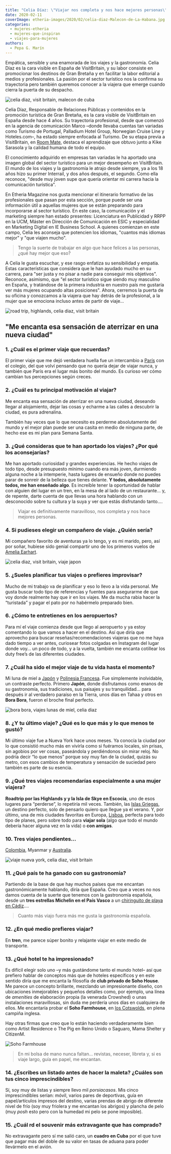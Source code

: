 ```yaml
---
title: "Celia Díaz: \"Viajar nos completa y nos hace mejores personas\""
date: 2020-02-11
coverImage: etheria-images/2020/02/celia-diaz-Malecon-de-La-Habana.jpg
categories: 
  - mujeres-etheria
  - mujeres-que-inspiran
  - viajes-para-mujeres
authors: 
  - Pepa G. Marín
---
```


Empática, sensible y una enamorada de los viajes y la gastronomía. Celia Díaz es la cara 
visible en España de VisitBritain, y su labor consiste en promocionar los destinos de 
Gran Bretaña y en facilitar la labor editorial a medios y profesionales. La pasión por 
el sector turístico nos la confirma su trayectoria pero también queremos conocer a la 
viajera que emerge cuando cierra la puerta de su despacho. 

![celia diaz, visit britain, malecon de cuba](etheria-images/2020/02/celia-diaz-Malecon-de-La-Habana-900x600.jpg "Celia Díaz en el malecón de Cuba.")

Celia Díaz, Responsable de Relaciones Públicas y contenidos en la promoción turística de 
Gran Bretaña, es la cara visible de VisitBritain en España desde hace 4 años. Su 
trayectoria profesional, desde que comenzó en la agencia de comunicación Marco –donde 
llevaba cuentas tan variadas como Turismo de Portugal, Palladium Hotel Group, Norwegian 
Cruise Line y Hoteles.com–, ha estado siempre enfocada al Turismo. De su etapa previa a 
VisitBritain, en [Room 
Mate](https://etheriamagazine.com/2019/10/28/hoteles-room-mate-perfectos-para-viajes-con-amigas/), 
destaca el aprendizaje que obtuvo junto a Kike Sarasola y la calidad humana de todo el 
equipo. 

El conocimiento adquirido en empresas tan variadas le ha aportado una imagen global del 
sector turístico para un mejor desempeño en VisitBritain. El mundo de los viajes y la 
gastronomía le atrajo desde siempre, ya a los 18 años hizo su primer Interrail, y dos 
años después, el segundo. Como ella reconoce, "desde muy joven supe que quería orientar 
mi carrera hacia la comunicación turística". 

En Etheria Magazine nos gusta mencionar el itinerario formativo de las profesionales que 
pasan por esta sección, porque puede ser una información útil a aquellas mujeres que se 
están preparando para incorporarse al sector turístico. En este caso, la comunicación y 
el marketing siempre han estado presentes: Licenciatura en Publicidad y RRPP en la UCM, 
Máster en Dirección de Comunicación en ESIC y especialidad en Marketing Digital en IE 
Business School. A quienes comienzan en este campo, Celia les aconseja que potencien los 
idiomas, "cuantos más idiomas mejor" y "que viajen mucho". 

> Tengo la suerte de trabajar en algo que hace felices a las personas, ¿qué hay mejor que 
> eso? 

A Celia le gusta escuchar, y ese rasgo enfatiza su sensibilidad y empatía. Estas 
características que considera que le han ayudado mucho en su carrera, para "ser justa y 
no pisar a nadie para conseguir mis objetivos". Reconoce, asimismo, que "el sector 
turístico sigue siendo muy masculino en España, y tratándose de la primera industria en 
nuestro país me gustaría ver más mujeres ocupando altas posiciones". Ahora, cerremos la 
puerta de su oficina y conozcamos a la viajera que hay detrás de la profesional, a la 
mujer que se emociona incluso antes de partir de viaje... 

![road trip, highlands, celia diaz, visit britain](etheria-images/2020/02/celia-diaz-The-Quiraing-Isla-de-Skye-900x702.jpg "Roadtrip por las Highlands y y la Isla de Skye en Escocia.")

## "Me encanta esa sensación de aterrizar en una nueva ciudad"

### 1\. ¿Cuál es el primer viaje que recuerdas?

El primer viaje que me dejó verdadera huella fue un intercambio a [París](https://etheriamagazine.com/2019/05/15/viajar-sola-que-ver-paris/) 
con el colegio, del que volví pensando que no quería dejar de viajar nunca, y también 
que París era el lugar más bonito del mundo. Es curioso ver cómo cambian tus 
percepciones según creces. 

### 2\. ¿Cuál es tu principal motivación al viajar?

Me encanta esa sensación de aterrizar en una nueva ciudad, deseando llegar al 
alojamiento, dejar las cosas y echarme a las calles a descubrir la ciudad, es pura 
adrenalina. 

También hay veces que lo que necesito es perderme absolutamente del mundo y el mejor 
plan puede ser una casita en medio de ninguna parte, de hecho ese es mi plan para Semana 
Santa. 

### 3\. ¿Qué consideras que te han aportado los viajes? ¿Por qué los aconsejarías?

Me han aportado curiosidad y grandes experiencias. He hecho viajes de todo tipo, desde 
presupuesto mínimo cuando era más joven, durmiendo alguna noche a la intemperie, hasta 
lugares de ensueño donde no puedes parar de sonreír de la belleza que tienes delante. 
**Y todos, absolutamente todos, me han enseñado algo**. Es increíble tener la 
oportunidad de hablar con alguien del lugar en un tren, en la mesa de al lado de un 
restaurante... y, de repente, darte cuenta de que llevas una hora hablando con un 
desconocido sobre tu cultura y la suya y ver que estás disfrutando tanto…. 

> Viajar es definitivamente maravilloso, nos completa y nos hace mejores personas. 

### 4\. Si pudieses elegir un compañero de viaje. ¿Quién sería?

Mi compañero favorito de aventuras ya lo tengo, y es mi marido, pero, así por soñar, 
hubiese sido genial compartir uno de los primeros vuelos de [Amelia 
Earhart](https://etheriamagazine.com/2019/03/19/mujeres-protagonistas-editorial-santillana/). 

![celia diaz, visit britain, viaje japon](etheria-images/2020/02/celia-diaz-Cruce-de-Sibuya-Tokyo-900x634.jpg "Celia Díaz en el cruce de Shibuya en Tokio.")

### 5\. ¿Sueles planificar tus viajes o prefieres improvisar?

Mucho de mi trabajo va de planificar y eso lo llevo a la vida personal. Me gusta buscar 
todo tipo de referencias y fuentes para asegurarme de que voy donde realmente hay que ir 
en los viajes. Me da mucha rabia hacer la “turistada” y pagar el pato por no habérmelo 
preparado bien. 

### 6\. ¿Cómo te entretienes en los aeropuertos?

Para mí el viaje comienza desde que llego al aeropuerto y ya estoy comentando lo que 
vamos a hacer en el destino. Así que diría que aprovecho para buscar 
reseñas/recomendaciones viajeras que no me haya dado tiempo a ver antes, curiosear fotos 
colgadas en Instagram del lugar donde voy… un poco de todo, y a la vuelta, también me 
encanta cotillear los duty free’s de las diferentes ciudades. 

### 7\. ¿Cuál ha sido el mejor viaje de tu vida hasta el momento?

Mi luna de miel a [Japón](https://etheriamagazine.com/2019/06/18/como-organizar-un-viaje-a-japon/) 
y [Polinesia 
Francesa](https://etheriamagazine.com/2019/01/08/la-perla-negra-de-polinesia/). Fue 
simplemente inolvidable, un contraste perfecto. Primero **Japón**, donde disfrutamos 
como enanos de su gastronomía, sus tradiciones, sus paisajes y su tranquilidad... para 
después ir al verdadero paraíso en la Tierra, unos días en Tahaa y otros en **Bora 
Bora**, fueron el broche final perfecto. 

![bora bora, viajes lunas de miel, celia diaz](etheria-images/2020/02/celia-diaz-Four-Seasons-Bora-Bora-900x755.jpg "Four Seasons de Bora Bora.")

### 8\. ¿Y tu último viaje? ¿Qué es lo que más y lo que menos te gustó?

Mi último viaje fue a Nueva York hace unos meses. Ya conocía la ciudad por lo que 
consistió mucho más en vivirla como si fuéramos locales, sin prisas, sin agobios por ver 
cosas, paseándola y perdiéndonos sin mirar reloj. No podría decir “lo que menos” porque 
soy muy fan de la ciudad, quizás su metro, con esos cambios de temperatura y sensación 
de suciedad pero también es parte de su esencia. 

### 9\. ¿Qué tres viajes recomendarías especialmente a una mujer viajera?

**Roadtrip por las Highlands y y la Isla de Skye en Escocia**, uno de esos lugares para 
“perderse”, lo repetiría mil veces. También, las [Islas 
Griegas](https://etheriamagazine.com/2019/01/03/que-visitar-crucero-por-islas-griegas/), 
un destino perfecto, solo de pensarlo quiero que llegue ya el verano. Y, por último, una 
de mis ciudades favoritas en Europa, [Lisboa](https://etheriamagazine.com/2018/10/30/12-miradores-para-exprimir-lisboa/), 
perfecta para todo tipo de planes, pero sobre todo para **viajar sola** (algo que todo 
el mundo debería hacer alguna vez en la vida) o **con amigas**. 

### 10\. Tres viajes pendientes…

[Colombia](https://etheriamagazine.com/2019/01/28/viajar-sola-al-eje-cafetero-colombia/), 
Myanmar y [Australia](https://etheriamagazine.com/2019/03/07/revista-viajes-que-ver-australia/). 

![viaje nueva york, celia diaz, visit britain](etheria-images/2020/02/celia-diaz-Top-of-the-Rock-New-York-884x1024.jpg "Vistas desde Top of the Rock, en Nueva York.")

### 11\. ¿Qué país te ha ganado con su gastronomía?

Partiendo de la base de que hay muchos países que me encantan gastronómicamente 
hablando, diría que España. Creo que a veces no nos damos cuenta de la suerte que 
tenemos con la gastronomía española, desde un **tres estrellas Michelin en el País 
Vasco** a un [chiringuito de playa en 
Cádiz](https://etheriamagazine.com/2019/08/05/que-pedir-mejores-chiringuitos-costeros-espana/)…. 

> Cuanto más viajo fuera más me gusta la gastronomía española. 

### 12\. ¿En qué medio prefieres viajar?

En **tren**, me parece súper bonito y relajante viajar en este medio de transporte. 

### 13\. ¿Qué hotel te ha impresionado?

Es difícil elegir solo uno –y más gustándome tanto el mundo hotel– así que prefiero 
hablar de conceptos más que de hoteles específicos y en este sentido diría que me 
encanta la filosofía de **club privado de Soho House**. Me parece un concepto brillante, 
mezclando un impresionante diseño, con ubicaciones inmejorables y pequeños detalles 
como, por ejemplo, una línea de _amenities_ de elaboración propia (la venerada Crowshed) 
o unas instalaciones maravillosas, sin duda me perdería unos días en cualquiera de 
ellos. Me encantaría probar el **Soho Farmhouse**, en [los 
Cotswolds](https://etheriamagazine.com/2019/08/08/de-road-trip-por-los-cotswolds-un-viaje-al-corazon-de-inglaterra/), 
en plena campiña inglesa. 

Hay otras firmas que creo que lo están haciendo verdaderamente bien como Artist 
Residence o The Pig en Reino Unido o Saguaro, Mama Shelter y CitizenM. 

![Soho Farmhouse](etheria-images/2020/02/soho-farmahouse-900x446.jpg "© Soho Farmhouse.")

> En mi bolsa de mano nunca faltan... revistas, neceser, libreta y, si es viaje largo, 
> guía en papel, me encantan. 

### 14\. ¿Escribes un listado antes de hacer la maleta? ¿Cuáles son tus cinco imprescindibles?

Sí, soy muy de listas y siempre llevo mil _porsiacasos_. Mis cinco imprescindibles 
serían: móvil, varios pares de deportivas, guía en papel/artículos impresos del destino, 
varias prendas de abrigo de diferente nivel de frío (soy muy friolera y me encantan los 
abrigos) y plancha de pelo (muy _posh_ esto pero con la humedad mi pelo se pone 
imposible). 

### 15\. ¿Cuál rd el souvenir más extravagante que has comprado?

No extravagante pero sí me salió caro, un **cuadro en Cuba** por el que tuve que pagar 
más del doble de su valor en tasas de aduana para poder llevármelo en el avión.
